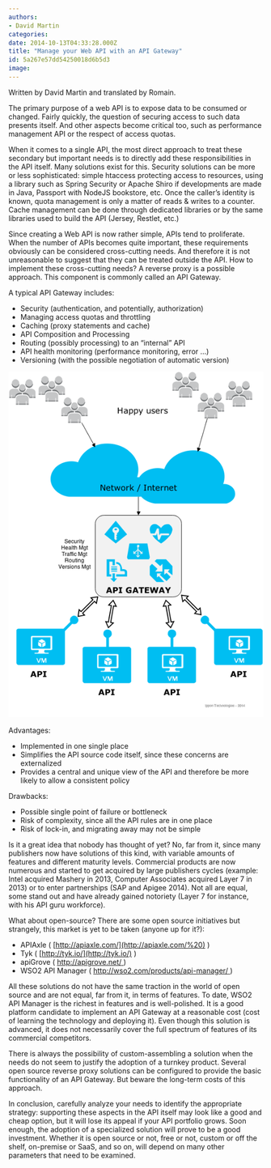 ```yaml
---
authors:
- David Martin
categories:
date: 2014-10-13T04:33:28.000Z
title: "Manage your Web API with an API Gateway"
id: 5a267e57dd54250018d6b5d3
image: 
---
```


Written by David Martin and translated by Romain.

The primary purpose of a web API is to expose data to be consumed or changed. Fairly quickly, the question of securing access to such data presents itself. And other aspects become critical too, such as performance management API or the respect of access quotas.

When it comes to a single API, the most direct approach to treat these secondary but important needs is to directly add these responsibilities in the API itself. Many solutions exist for this. Security solutions can be more or less sophisticated: simple htaccess protecting access to resources, using a library such as Spring Security or Apache Shiro if developments are made in Java, Passport with NodeJS bookstore, etc. Once the caller’s identity is known, quota management is only a matter of reads & writes to a counter. Cache management can be done through dedicated libraries or by the same libraries used to build the API (Jersey, Restlet, etc.)

Since creating a Web API is now rather simple, APIs tend to proliferate. When the number of APIs becomes quite important, these requirements obviously can be considered cross-cutting needs. And therefore it is not unreasonable to suggest that they can be treated outside the API.
 How to implement these cross-cutting needs? A reverse proxy is a possible approach. This component is commonly called an API Gateway.

A typical API Gateway includes:

- Security (authentication, and potentially, authorization)
- Managing access quotas and throttling
- Caching (proxy statements and cache)
- API Composition and Processing
- Routing (possibly processing) to an “internal” API
- API health monitoring (performance monitoring, error …)
- Versioning (with the possible negotiation of automatic version)

[![API-Gateway](https://raw.githubusercontent.com/ippontech/blog-usa/master/images/2014/10/API-Gateway.png)](https://raw.githubusercontent.com/ippontech/blog-usa/master/images/2014/10/API-Gateway.png)

Advantages:

- Implemented in one single place
- Simplifies the API source code itself, since these concerns are externalized
- Provides a central and unique view of the API and therefore be more likely to allow a consistent policy

Drawbacks:

- Possible single point of failure or bottleneck
- Risk of complexity, since all the API rules are in one place
- Risk of lock-in, and migrating away may not be simple

Is it a great idea that nobody has thought of yet? No, far from it, since many publishers now have solutions of this kind, with variable amounts of features and different maturity levels. Commercial products are now numerous and started to get acquired by large publishers cycles (example: Intel acquired Mashery in 2013, Computer Associates acquired Layer 7 in 2013) or to enter partnerships (SAP and Apigee 2014). Not all are equal, some stand out and have already gained notoriety (Layer 7 for instance, with his API guru workforce).

What about open-source?
 There are some open source initiatives but strangely, this market is yet to be taken (anyone up for it?):

- APIAxle ( [http://apiaxle.com/](http://apiaxle.com/%20) )
- Tyk ( [http://tyk.io/](http://tyk.io/) )
- apiGrove ( [http://apigrove.net/ ](http://apigrove.net/%20))
- WSO2 API Manager ( [http://wso2.com/products/api-manager/ ](http://wso2.com/products/api-manager/%20))

All these solutions do not have the same traction in the world of open source and are not equal, far from it, in terms of features. To date, WSO2 API Manager is the richest in features and is well-polished. It is a good platform candidate to implement an API Gateway at a reasonable cost (cost of learning the technology and deploying it). Even though this solution is advanced, it does not necessarily cover the full spectrum of features of its commercial competitors.

There is always the possibility of custom-assembling a solution when the needs do not seem to justify the adoption of a turnkey product. Several open source reverse proxy solutions can be configured to provide the basic functionality of an API Gateway. But beware the long-term costs of this approach.

In conclusion, carefully analyze your needs to identify the appropriate strategy: supporting these aspects in the API itself may look like a good and cheap option, but it will lose its appeal if your API portfolio grows. Soon enough, the adoption of a specialized solution will prove to be a good investment. Whether it is open source or not, free or not, custom or off the shelf, on-premise or SaaS, and so on, will depend on many other parameters that need to be examined.

